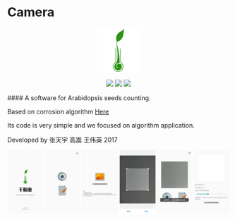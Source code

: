 # Camera

<p align="center">
	<img width="100" height="100" src="app\src\main\res\mipmap-xxhdpi\logo.png" alt="logo">
</p>

<p align="center">
	<img src="https://img.shields.io/badge/platform-Android/Algrithom-lightgrey.svg">
    <img src="https://img.shields.io/badge/status-finished-blue.svg">
    <img src="https://img.shields.io/badge/mail-tyzhang@hdu.edu.cn-orange.svg">
</p>
#### A software for Arabidopsis seeds counting.

Based on corrosion algorithm [Here](https://ztygalaxy.github.io/%E5%85%B3%E4%BA%8E%E5%9C%86%E6%BB%91%E7%89%A9%E4%BD%93%E8%AE%A1%E6%95%B0%E7%9A%84%E4%B8%80%E7%82%B9%E6%80%9D%E8%80%83/)

Its code is very simple and we focused on algorithm application.

Developed by 张天宇 高嵩 王伟英 2017

![Demo](screenshot.png)